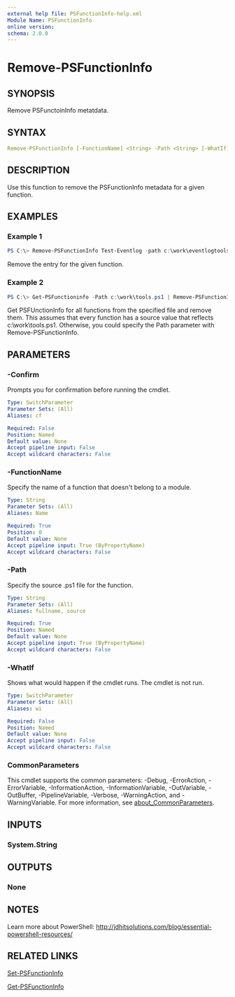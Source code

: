 ```yaml
---
external help file: PSFunctionInfo-help.xml
Module Name: PSFunctionInfo
online version:
schema: 2.0.0
---
```


# Remove-PSFunctionInfo

## SYNOPSIS

Remove PSFunctoinInfo metatdata.

## SYNTAX

```yaml
Remove-PSFunctionInfo [-FunctionName] <String> -Path <String> [-WhatIf] [-Confirm] [<CommonParameters>]
```

## DESCRIPTION

Use this function to remove the PSFunctionInfo metadata for a given function.

## EXAMPLES

### Example 1

```powershell
PS C:\> Remove-PSFunctionInfo Test-Eventlog -path c:\work\eventlogtools.ps1
```

Remove the entry for the given function.

### Example 2

```powershell
PS C:\> Get-PSFunctioninfo -Path c:\work\tools.ps1 | Remove-PSFunctionInfo
```

Get PSFUnctionInfo for all functions from the specified file and remove them. This assumes that every function has a source value that reflects c:\work\tools.ps1. Otherwise, you could specify the Path parameter with Remove-PSFunctionInfo.

## PARAMETERS

### -Confirm

Prompts you for confirmation before running the cmdlet.

```yaml
Type: SwitchParameter
Parameter Sets: (All)
Aliases: cf

Required: False
Position: Named
Default value: None
Accept pipeline input: False
Accept wildcard characters: False
```

### -FunctionName

Specify the name of a function that doesn't belong to a module.

```yaml
Type: String
Parameter Sets: (All)
Aliases: Name

Required: True
Position: 0
Default value: None
Accept pipeline input: True (ByPropertyName)
Accept wildcard characters: False
```

### -Path

Specify the source .ps1 file for the function.

```yaml
Type: String
Parameter Sets: (All)
Aliases: fullname, source

Required: True
Position: Named
Default value: None
Accept pipeline input: True (ByPropertyName)
Accept wildcard characters: False
```

### -WhatIf

Shows what would happen if the cmdlet runs.
The cmdlet is not run.

```yaml
Type: SwitchParameter
Parameter Sets: (All)
Aliases: wi

Required: False
Position: Named
Default value: None
Accept pipeline input: False
Accept wildcard characters: False
```

### CommonParameters

This cmdlet supports the common parameters: -Debug, -ErrorAction, -ErrorVariable, -InformationAction, -InformationVariable, -OutVariable, -OutBuffer, -PipelineVariable, -Verbose, -WarningAction, and -WarningVariable. For more information, see [about_CommonParameters](http://go.microsoft.com/fwlink/?LinkID=113216).

## INPUTS

### System.String

## OUTPUTS

### None

## NOTES

Learn more about PowerShell: http://jdhitsolutions.com/blog/essential-powershell-resources/

## RELATED LINKS

[Set-PSFunctionInfo](Set-PSFunctionInfo.md)

[Get-PSFunctionInfo](Get-PSFunctionInfo.md)
